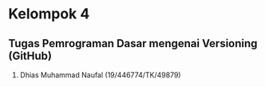 # Kelompok 4
## Tugas Pemrograman Dasar mengenai Versioning (GitHub)

1. Dhias Muhammad Naufal (19/446774/TK/49879)
